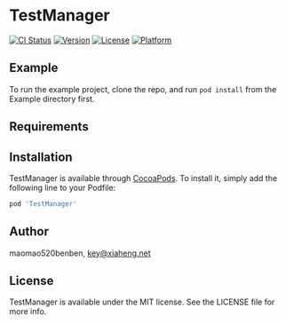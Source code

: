 # TestManager

[![CI Status](https://img.shields.io/travis/maomao520benben/TestManager.svg?style=flat)](https://travis-ci.org/maomao520benben/TestManager)
[![Version](https://img.shields.io/cocoapods/v/TestManager.svg?style=flat)](https://cocoapods.org/pods/TestManager)
[![License](https://img.shields.io/cocoapods/l/TestManager.svg?style=flat)](https://cocoapods.org/pods/TestManager)
[![Platform](https://img.shields.io/cocoapods/p/TestManager.svg?style=flat)](https://cocoapods.org/pods/TestManager)

## Example

To run the example project, clone the repo, and run `pod install` from the Example directory first.

## Requirements

## Installation

TestManager is available through [CocoaPods](https://cocoapods.org). To install
it, simply add the following line to your Podfile:

```ruby
pod 'TestManager'
```

## Author

maomao520benben, key@xiaheng.net

## License

TestManager is available under the MIT license. See the LICENSE file for more info.
